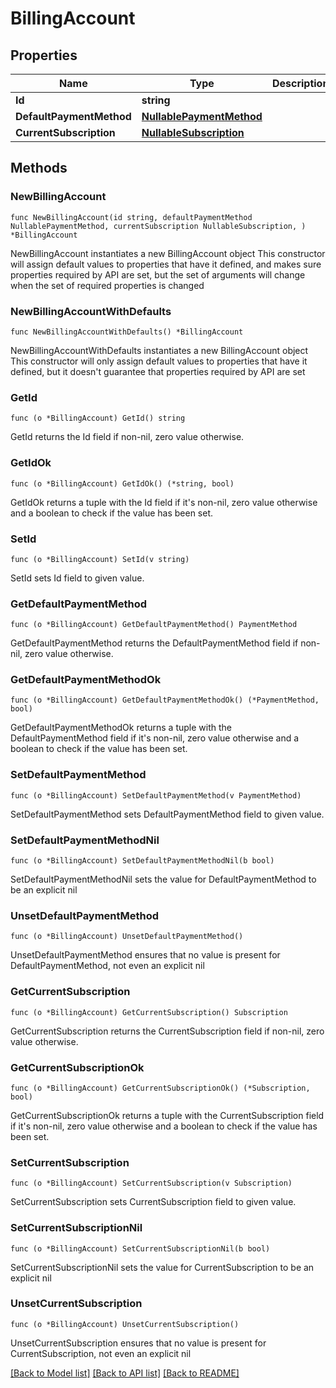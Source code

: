 # BillingAccount

## Properties

Name | Type | Description | Notes
------------ | ------------- | ------------- | -------------
**Id** | **string** |  | 
**DefaultPaymentMethod** | [**NullablePaymentMethod**](PaymentMethod.md) |  | 
**CurrentSubscription** | [**NullableSubscription**](Subscription.md) |  | [readonly] 

## Methods

### NewBillingAccount

`func NewBillingAccount(id string, defaultPaymentMethod NullablePaymentMethod, currentSubscription NullableSubscription, ) *BillingAccount`

NewBillingAccount instantiates a new BillingAccount object
This constructor will assign default values to properties that have it defined,
and makes sure properties required by API are set, but the set of arguments
will change when the set of required properties is changed

### NewBillingAccountWithDefaults

`func NewBillingAccountWithDefaults() *BillingAccount`

NewBillingAccountWithDefaults instantiates a new BillingAccount object
This constructor will only assign default values to properties that have it defined,
but it doesn't guarantee that properties required by API are set

### GetId

`func (o *BillingAccount) GetId() string`

GetId returns the Id field if non-nil, zero value otherwise.

### GetIdOk

`func (o *BillingAccount) GetIdOk() (*string, bool)`

GetIdOk returns a tuple with the Id field if it's non-nil, zero value otherwise
and a boolean to check if the value has been set.

### SetId

`func (o *BillingAccount) SetId(v string)`

SetId sets Id field to given value.


### GetDefaultPaymentMethod

`func (o *BillingAccount) GetDefaultPaymentMethod() PaymentMethod`

GetDefaultPaymentMethod returns the DefaultPaymentMethod field if non-nil, zero value otherwise.

### GetDefaultPaymentMethodOk

`func (o *BillingAccount) GetDefaultPaymentMethodOk() (*PaymentMethod, bool)`

GetDefaultPaymentMethodOk returns a tuple with the DefaultPaymentMethod field if it's non-nil, zero value otherwise
and a boolean to check if the value has been set.

### SetDefaultPaymentMethod

`func (o *BillingAccount) SetDefaultPaymentMethod(v PaymentMethod)`

SetDefaultPaymentMethod sets DefaultPaymentMethod field to given value.


### SetDefaultPaymentMethodNil

`func (o *BillingAccount) SetDefaultPaymentMethodNil(b bool)`

 SetDefaultPaymentMethodNil sets the value for DefaultPaymentMethod to be an explicit nil

### UnsetDefaultPaymentMethod
`func (o *BillingAccount) UnsetDefaultPaymentMethod()`

UnsetDefaultPaymentMethod ensures that no value is present for DefaultPaymentMethod, not even an explicit nil
### GetCurrentSubscription

`func (o *BillingAccount) GetCurrentSubscription() Subscription`

GetCurrentSubscription returns the CurrentSubscription field if non-nil, zero value otherwise.

### GetCurrentSubscriptionOk

`func (o *BillingAccount) GetCurrentSubscriptionOk() (*Subscription, bool)`

GetCurrentSubscriptionOk returns a tuple with the CurrentSubscription field if it's non-nil, zero value otherwise
and a boolean to check if the value has been set.

### SetCurrentSubscription

`func (o *BillingAccount) SetCurrentSubscription(v Subscription)`

SetCurrentSubscription sets CurrentSubscription field to given value.


### SetCurrentSubscriptionNil

`func (o *BillingAccount) SetCurrentSubscriptionNil(b bool)`

 SetCurrentSubscriptionNil sets the value for CurrentSubscription to be an explicit nil

### UnsetCurrentSubscription
`func (o *BillingAccount) UnsetCurrentSubscription()`

UnsetCurrentSubscription ensures that no value is present for CurrentSubscription, not even an explicit nil

[[Back to Model list]](../README.md#documentation-for-models) [[Back to API list]](../README.md#documentation-for-api-endpoints) [[Back to README]](../README.md)


